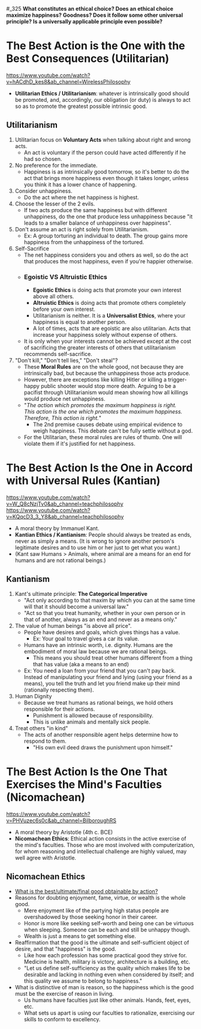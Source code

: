 #_325 
**What constitutes an ethical choice? Does an ethical choice maximize happiness? Goodness? Does it follow some other universal principle? Is a universally applicable principle even possible?**

# The Best Action is the One with the Best Consequences (Utilitarian)
https://www.youtube.com/watch?v=hACdhD_kes8&ab_channel=WirelessPhilosophy
- **Utilitarian Ethics / Utilitarianism**: whatever is intrinsically good should be promoted, and, accordingly, our obligation (or duty) is always to act so as to promote the greatest possible intrinsic good.
## Utilitarianism
1. Utilitarian focus on **Voluntary Acts** when talking about right and wrong acts.
	- An act is voluntary if the person could have acted differently if he had so chosen.
2. No preference for the immediate.
	- Happiness is as intrinsically good tomorrow, so it's better to do the act that brings more happiness even though it takes longer, unless you think it has a lower chance of happening.
3. Consider unhappiness.
	- Do the act where the net happiness is highest.
4. Choose the lesser of the 2 evils.
	- If two acts produce the same happiness but with different unhappiness, do the one that produce less unhappiness because "it leads to a smaller balance of unhappiness over happiness".
5. Don't assume an act is right solely from Utilitarianism.
	- Ex: A group torturing an individual to death. The group gains more happiness from the unhappiness of the tortured.
6. Self-Sacrifice
	- The net happiness considers you and others as well, so do the act that produces the most happiness, even if you're happier otherwise.
	- ### Egoistic VS Altruistic Ethics
		- **Egoistic Ethics** is doing acts that promote your own interest above all others.
		- **Altruistic Ethics** is doing acts that promote others completely before your own interest.
		- Utilitarianism is neither. It is a **Universalist Ethics**, where your happiness is equal to another person.
		- A lot of times, acts that are egoistic are also utilitarian. Acts that increase your happiness solely without expense of others.
	- It is only when your interests cannot be achieved except at the cost of sacrificing the greater interests of others that utilitarianism recommends self-sacrifice.
7. "Don't kill," "Don't tell lies," "Don't steal"?
	- These **Moral Rules** are on the whole good, not because they are intrinsically bad, but because the unhappiness those acts produce. 
	- However, there are exceptions like killing Hitler or killing a trigger-happy public shooter would stop more death. Arguing to be a pacifist through Utilitarianism would mean showing how all killings would produce net unhappiness.
	- "*The action which promotes the maximum happiness is right. <br>This action is the one which promotes the maximum happiness. <br>Therefore, This action is right.*"
		- The 2nd premise causes debate using empirical evidence to weigh happiness. This debate can't be fully settle without a god.
	- For the Utilitarian, these moral rules are rules of thumb. One will violate them if it's justified for net happiness.

# The Best Action Is the One in Accord with Universal Rules (Kantian)
https://www.youtube.com/watch?v=W_Q8cNzjTv0&ab_channel=teachphilosophy
https://www.youtube.com/watch?v=KQqcD3_3_Y8&ab_channel=teachphilosophy
- A moral theory by Immanuel Kant.
- **Kantian Ethics / Kantianism**: People should always be treated as ends, never as simply a means. (It is wrong to ignore another person's legitimate desires and to use him or her just to get what you want.)
- (Kant saw Humans > Animals, where animal are a means for an end for humans and are not rational beings.)
## Kantianism
1. Kant's ultimate principle: **The Categorical Imperative**
	- "Act only according to that maxim by which you can at the same time will that it should become a universal law."
	- "Act so that you treat humanity, whether in your own person or in that of another, always as an end and never as a means only."
2. The value of human beings "is above all price".
	- People have desires and goals, which gives things has a value.
		- Ex: Your goal to travel gives a car its value.
	- Humans have an intrinsic worth, i.e. dignity. Humans are the embodiment of moral law because we are rational beings.
		- This means you should treat other humans different from a thing that has value (aka a means to an end)
	- Ex: You need a loan from your friend that you can't pay back. Instead of manipulating your friend and lying (using your friend as a means), you tell the truth and let you friend make up their mind (rationally respecting them).
3. Human Dignity
	- Because we treat humans as rational beings, we hold others responsible for their actions.
		- Punishment is allowed because of responsibility.
		- This is unlike animals and mentally sick people.
4. Treat others "in kind"
	- The acts of another responsible agent helps determine how to respond to them.
		- "His own evil deed draws the punishment upon himself."

# The Best Action Is the One That Exercises the Mind's Faculties (Nicomachean)
https://www.youtube.com/watch?v=PHVuzec6s0c&ab_channel=BilboroughRS
- A moral theory by Aristotle (4th c. BCE)
- **Nicomachean Ethics**: Ethical action consists in the active exercise of the mind's faculties. Those who are most involved with computerization, for whom reasoning and intellectual challenge are highly valued, may well agree with Aristotle.
## Nicomachean Ethics
- <u>What is the best/ultimate/final good obtainable by action?</u>
- Reasons for doubting enjoyment, fame, virtue, or wealth is the whole good.
	- Mere enjoyment like of the partying high status people are overshadowed by those seeking honor in their career.
	- Honor is more like seeking self-worth and being one can be virtuous when sleeping. Someone can be each and still be unhappy though.
	- Wealth is just a means to get something else.
- Reaffirmation that the good is the ultimate and self-sufficient object of desire, and that "happiness" is the good.
	- Like how each profession has some practical good they strive for. Medicine is health, military is victory, architecture is a building, etc.
	- "Let us define self-sufficiency as the quality which makes life to be desirable and lacking in nothing even when considered by itself; and this quality we assume to belong to happiness."
 - What is distinctive of man is reason, so the happiness which is the good must be the exercise of reason in living.
	 - Us humans have faculties just like other animals. Hands, feet, eyes, etc.
	 - What sets us apart is using our faculties to rationalize, exercising our skills to conform to excellency.